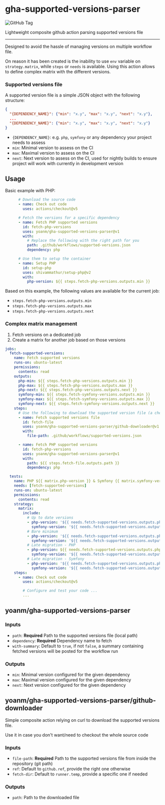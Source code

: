 # gha-supported-versions-parser

![GitHub Tag](https://img.shields.io/github/v/tag/yoanm/gha-supported-versions-parser?sort=semver&logo=githubactions&logoColor=white&logoSize=auto&link=https%3A%2F%2Fgithub.com%2Fyoanm%2Fgha-supported-versions-parser%2Freleases)

Lightweight composite github action parsing supported versions file

---

Designed to avoid the hassle of managing versions on multiple workflow file.

On reason it has been created is the inability to use `env` variable on `strategy.matrix`, while `steps` or `needs` is available. 
Using this action allows to define complex matrix with the different versions.

### Supported versions file
A supported version file is a simple JSON object with the following structure:
````json
{
  "{DEPENDENCY_NAME}": {"min": "x.y", "max": "x.y", "next": "x.y"},
  ...
  "{DEPENDENCY_NAME}": {"min": "x.y", "max": "x.y", "next": "x.y"}
}
````

- `{DEPENDENCY_NAME}`: e.g. `php`, `symfony` or any dependency your project needs to assess
- `min`: Minimal version to assess on the CI
- `max`: Maximal version to assess on the CI
- `next`: Next version to assess on the CI, used for nightly builds to ensure project will work with currently in development version

## Usage

Basic example with PHP:
```yaml
      # Download the source code
      - name: Check out code
        uses: actions/checkout@v5

      # Fetch the versions for a specific dependency
      - name: Fetch PHP supported versions
        id: fetch-php-versions
        uses: yoanm/gha-supported-versions-parser@v1
        with:
          # Replace the following with the right path for you
          path: .github/workflows/supported-versions.json
          dependency: php

      # Use them to setup the container
      - name: Setup PHP
        id: setup-php
        uses: shivammathur/setup-php@v2
        with:
          php-version: ${{ steps.fetch-php-versions.outputs.min }}
```
Based on this example, the following values are available for the current job:
- `steps.fetch-php-versions.outputs.min`
- `steps.fetch-php-versions.outputs.max`
- `steps.fetch-php-versions.outputs.next`

### Complex matrix management

1. Fetch versions on a dedicated job
2. Create a matrix for another job based on those versions

```yaml
jobs:
  fetch-supported-versions:
    name: Fetch supported versions
    runs-on: ubuntu-latest
    permissions:
      contents: read
    outputs:
      php-min: ${{ steps.fetch-php-versions.outputs.min }}
      php-max: ${{ steps.fetch-php-versions.outputs.max }}
      php-next: ${{ steps.fetch-php-versions.outputs.next }}
      symfony-min: ${{ steps.fetch-symfony-versions.outputs.min }}
      symfony-max: ${{ steps.fetch-symfony-versions.outputs.max }}
      symfony-next: ${{ steps.fetch-symfony-versions.outputs.next }}
    steps:
      # Use the following to download the supported version file (a checkout would also work)
      - name: Fetch supported versions file
        id: fetch-file
        uses: yoanm/gha-supported-versions-parser/github-downloader@v1
        with:
          file-path: .github/workflows/supported-versions.json

      - name: Fetch PHP supported versions
        id: fetch-php-versions
        uses: yoanm/gha-supported-versions-parser@v1
        with:
          path: ${{ steps.fetch-file.outputs.path }}
          dependency: php

  tests:
    name: PHP ${{ matrix.php-version }} & Symfony {{ matrix.symfony-version }}
    needs: [fetch-supported-versions]
    runs-on: ubuntu-latest
    permissions:
      contents: read
    strategy:
      matrix:
        include:
          # Up to date versions
          - php-version: '${{ needs.fetch-supported-versions.outputs.php-max }}'
            symfony-version: '${{ needs.fetch-supported-versions.outputs.symfony-max }}'
          # Bare minimum
          - php-version: '${{ needs.fetch-supported-versions.outputs.php-min }}'
            symfony-version: '${{ needs.fetch-supported-versions.outputs.symfony-min }}'
          # Late migration - PHP
          - php-version: ${{ needs.fetch-supported-versions.outputs.php-min }}
            symfony-version: '${{ needs.fetch-supported-versions.outputs.symfony-max }}'
          # Late migration - Symfony
          - php-version: '${{ needs.fetch-supported-versions.outputs.php-max }}'
            symfony-version: '${{ needs.fetch-supported-versions.outputs.symfony-min }}'
    steps:
      - name: Check out code
        uses: actions/checkout@v5

        # Configure and test your code ...
        ...
```
## yoanm/gha-supported-versions-parser
### Inputs
- `path`: **Required** Path to the supported versions file (local path)
- `dependency`: **Required** Dependency name to fetch
- `with-summary`: Default to `true`, if not `false`, a summary containing fetched versions will be posted for the workflow run

### Outputs
- `min`: Minimal version configured for the given dependency
- `max`: Maximal version configured for the given dependency
- `next`: Next version configured for the given dependency

## yoanm/gha-supported-versions-parser/github-downloader
Simple composite action relying on curl to download the supported versions file.

Use it in case you don't want/need to checkout the whole source code

### Inputs
- `file-path`: **Required** Path to the supported versions file from inside the repository  (git path)
- `ref`: Default to `github.ref`, provide the right one otherwise
- `fetch-dir`: Default to `runner.temp`, provide a specific one if needed

### Outputs
- `path`: Path to the downloaded file

